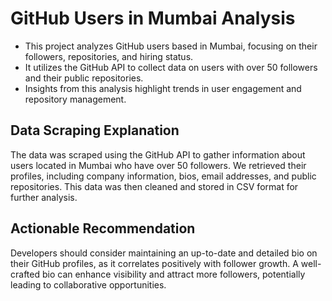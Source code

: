 # GitHub Users in Mumbai Analysis

- This project analyzes GitHub users based in Mumbai, focusing on their followers, repositories, and hiring status.
- It utilizes the GitHub API to collect data on users with over 50 followers and their public repositories.
- Insights from this analysis highlight trends in user engagement and repository management.

## Data Scraping Explanation
The data was scraped using the GitHub API to gather information about users located in Mumbai who have over 50 followers. We retrieved their profiles, including company information, bios, email addresses, and public repositories. This data was then cleaned and stored in CSV format for further analysis.

## Actionable Recommendation
Developers should consider maintaining an up-to-date and detailed bio on their GitHub profiles, as it correlates positively with follower growth. A well-crafted bio can enhance visibility and attract more followers, potentially leading to collaborative opportunities.
